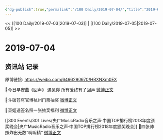 ```yaml
---
{"dg-publish":true,"permalink":"/100 Daily/2019-07-04/","title":"2019-07-04","created":"2023-03-27T13:11:49.935+08:00","updated":"2023-03-27T13:12:16.353+08:00"}
---
```



<< [[100 Daily/2019-07-03\|2019-07-03]] | [[100 Daily/2019-07-05\|2019-07-05]] >>

# 2019-07-04

## 资讯站 记录

原博链接: https://weibo.com/6466290670/HBXNXm0EX

🎵今日早安曲《回声》
遇见你 所有爱终有了回声
[微博正文](https://m.weibo.cn/6466290670/4390244885202221)

🎵斗破苍穹官博杭州门票抽奖
[微博正文](https://m.weibo.cn/6466290670/4390339886291255)

🎵豆姐送签名照一张抽奖福利
[微博正文](https://m.weibo.cn/6466290670/4390410627360351)

[[300 Events/301 Lives/央广MusicRadio音乐之声·中国TOP排行榜2018年度颁奖晚会\|央广MusicRadio音乐之声·中国TOP排行榜2018年度颁奖晚会]]
🎵四张帅照炸出无数“啊啊精”
[微博正文](https://m.weibo.cn/6466290670/4390452088525903)
